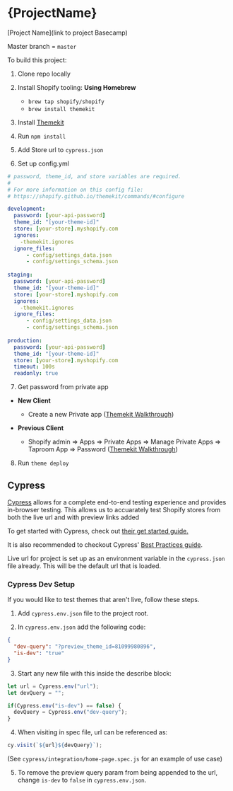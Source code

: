 # {ProjectName}

[Project Name](link to project Basecamp)

Master branch = `master`

To build this project:

1. Clone repo locally

2. Install Shopify tooling:
   **Using Homebrew**

   - `brew tap shopify/shopify`
   - `brew install themekit`

3. Install [Themekit](https://shopify.github.io/themekit/)

4. Run `npm install`

5. Add Store url to `cypress.json`

6. Set up config.yml

``` yaml
# password, theme_id, and store variables are required.
#
# For more information on this config file:
# https://shopify.github.io/themekit/commands/#configure

development:
  password: [your-api-password]
  theme_id: "[your-theme-id]"
  store: [your-store].myshopify.com
  ignores:
    -themekit.ignores
  ignore_files:
      - config/settings_data.json
      - config/settings_schema.json  
  
staging: 
  password: [your-api-password]
  theme_id: "[your-theme-id]"
  store: [your-store].myshopify.com
  ignores:
    -themekit.ignores
  ignore_files:
      - config/settings_data.json
      - config/settings_schema.json  
  
production: 
  password: [your-api-password]
  theme_id: "[your-theme-id]"
  store: [your-store].myshopify.com
  timeout: 100s
  readonly: true

```

7. Get password from private app

- **New Client**
  - Create a new Private app ([Themekit Walkthrough](https://shopify.github.io/themekit/#get-api-access))

- **Previous Client**
  - Shopify admin => Apps => Private Apps => Manage Private Apps => Taproom App 
    => Password ([Themekit Walkthrough](https://shopify.github.io/themekit/#get-api-access))

8. Run `theme deploy`

## Cypress

[Cypress](https://www.cypress.io/) allows for a complete end-to-end testing experience and provides
in-browser testing. This allows us to accuarately test Shopify stores from both
the live url and with preview links added

To get started with Cypress, check out [their get started guide.](https://docs.cypress.io/guides/getting-started/writing-your-first-test.html#Step-2-Query-for-an-element)

It is also recommended to checkout Cypress' [Best Practices guide](https://docs.cypress.io/guides/references/best-practices.html).

Live url for project is set up as an environment variable in the `cypress.json`
file already. This will be the default url that is loaded.

### Cypress Dev Setup

If you would like to test themes that aren't live, follow these steps. 

1. Add `cypress.env.json` file to the project root.

2. In `cypress.env.json` add the following code:

``` json
{
  "dev-query": "?preview_theme_id=81099980896",
  "is-dev": "true"
}
```

3. Start any new file with this inside the describe block:

``` javascript
let url = Cypress.env("url");
let devQuery = "";

if(Cypress.env("is-dev") == false) {
  devQuery = Cypress.env("dev-query");
}
```

4. When visiting in spec file, url can be referenced as:

``` javascript
cy.visit(`${url}${devQuery}`);
```

(See `cypress/integration/home-page.spec.js` for an example of use case)

5. To remove the preview query param from being appended to the url, change `is-dev` to `false` in `cypress.env.json`.
